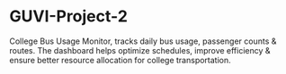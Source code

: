 # GUVI-Project-2
College Bus Usage Monitor, tracks daily bus usage, passenger counts &amp; routes. The dashboard helps optimize schedules, improve efficiency &amp; ensure better resource allocation for college transportation.
